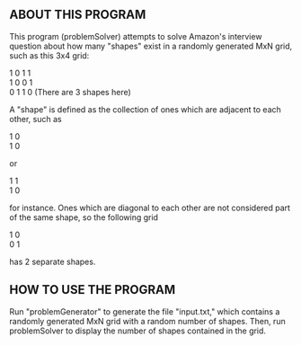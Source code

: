 ABOUT THIS PROGRAM 
-------------------
This program (problemSolver) attempts to solve Amazon's interview question about how many "shapes" exist in a randomly generated MxN grid, such as this 3x4 grid:

1 0 1 1   
1 0 0 1   
0 1 1 0  (There are 3 shapes here)

A "shape" is defined as the collection of ones which are adjacent to each other, such as

1 0  
1 0 

or 

1 1  
1 0 

for instance. Ones which are diagonal to each other are not considered part of the same shape, so the following grid

1 0  
0 1

has 2 separate shapes.



HOW TO USE THE PROGRAM 
----------------------
Run "problemGenerator" to generate the file "input.txt," which contains a randomly generated MxN grid with a random number of shapes. Then, run problemSolver to display the number of shapes contained in the grid. 
